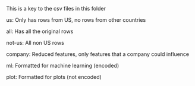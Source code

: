This is a key to the csv files in this folder

us: Only has rows from US, no rows from other countries

all: Has all the original rows

not-us: All non US rows

company: Reduced features, only features that a company could influence

ml: Formatted for machine learning (encoded)

plot: Formatted for plots (not encoded)
